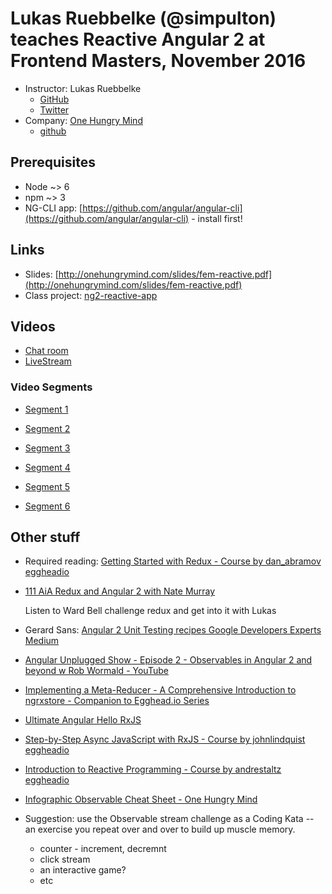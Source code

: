 # Lukas Ruebbelke (@simpulton) teaches Reactive Angular 2 at Frontend Masters, November 2016

* Instructor: Lukas Ruebbelke
  * [GitHub](https://github.com/simpulton)
  * [Twitter](https://twitter.com/simpulton)
* Company: [One Hungry Mind](http://onehungrymind.com)
  * [github](https://github.com/onehungrymind/)

## Prerequisites

* Node ~> 6
* npm ~> 3
* NG-CLI app: [https://github.com/angular/angular-cli](https://github.com/angular/angular-cli) - install first!

## Links

* Slides: [http://onehungrymind.com/slides/fem-reactive.pdf](http://onehungrymind.com/slides/fem-reactive.pdf)
* Class project: [ng2-reactive-app](https://github.com/onehungrymind/ng2-reactive-app)

## Videos

* [Chat room](https://frontendmasters.com/live-event/reactive-angular-2-stable-live/)
* [LiveStream](https://livestream.com/accounts/4894689/events/6613494)

### Video Segments

* [Segment 1](https://livestream.com/accounts/4894689/events/6613494/videos/141432641)

* [Segment 2](https://livestream.com/accounts/4894689/events/6613494/videos/141437648)

* [Segment 3](https://livestream.com/accounts/4894689/events/6613494/videos/141441828)

* [Segment 4](https://livestream.com/accounts/4894689/events/6613494/videos/141446919)

* [Segment 5](https://livestream.com/accounts/4894689/events/6613494/videos/141455615)

* [Segment 6](https://livestream.com/accounts/4894689/events/6613494/videos/141463688)



## Other stuff

* Required reading: [Getting Started with Redux - Course by dan_abramov eggheadio](https://egghead.io/courses/getting-started-with-redux)

* [111 AiA Redux and Angular 2 with Nate Murray](https://devchat.tv/adv-in-angular/111-aia-redux-and-angular-2-with-nate-murray)

  Listen to Ward Bell challenge redux and get into it with Lukas

* Gerard Sans: [Angular 2  Unit Testing recipes  Google Developers Experts  Medium](https://medium.com/google-developer-experts/angular-2-unit-testing-with-jasmine-defe20421584#.fvw6azfva)

* [Angular Unplugged Show - Episode 2 - Observables in Angular 2 and beyond w Rob Wormald - YouTube](https://www.youtube.com/watch?v=VLGCCpOWFFw&t=5s)

* [Implementing a Meta-Reducer - A Comprehensive Introduction to ngrxstore - Companion to Egghead.io Series](https://gist.github.com/btroncone/a6e4347326749f938510#implementing-a-meta-reducer)

* [Ultimate Angular Hello RxJS](https://ultimateangular.com/hello-rxjs)

* [Step-by-Step Async JavaScript with RxJS - Course by johnlindquist eggheadio](https://egghead.io/courses/step-by-step-async-javascript-with-rxjs)

* [Introduction to Reactive Programming - Course by andrestaltz eggheadio](https://egghead.io/courses/introduction-to-reactive-programming)

* [Infographic Observable Cheat Sheet - One Hungry Mind](http://onehungrymind.com/observable-cheat-sheet/)

* Suggestion: use the Observable stream challenge as a Coding Kata --
  an exercise you repeat over and over to build up muscle memory.

  * counter - increment, decremnt
  * click stream
  * an interactive game?
  * etc
